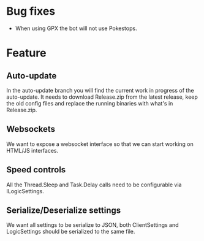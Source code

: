 # Bug fixes

* When using GPX the bot will not use Pokestops.

# Feature

## Auto-update

In the auto-update branch you will find the current work in progress of the auto-update.
It needs to download Release.zip from the latest release, keep the old config files and replace the running binaries with what's in Release.zip.

## Websockets

We want to expose a websocket interface so that we can start working on HTML/JS interfaces.

## Speed controls

All the Thread.Sleep and Task.Delay calls need to be configurable via ILogicSettings.

## Serialize/Deserialize settings

We want all settings to be serialize to JSON, both ClientSettings and LogicSettings should be serialized to the same file.